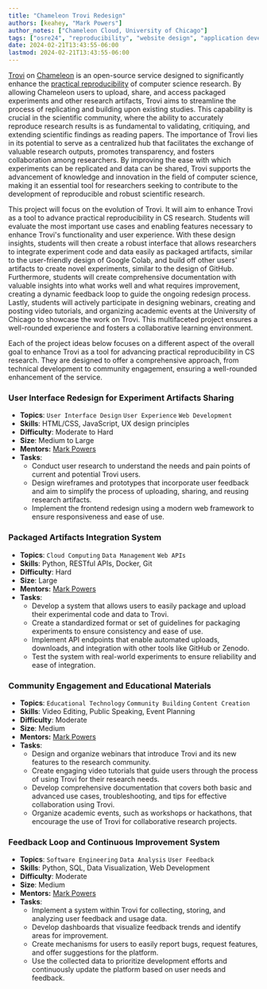 ```yaml
---
title: "Chameleon Trovi Redesign"
authors: [keahey, "Mark Powers"]
author_notes: ["Chameleon Cloud, University of Chicago"]
tags: ["osre24", "reproducibility", "website design", "application development"]
date: 2024-02-21T13:43:55-06:00
lastmod: 2024-02-21T13:43:55-06:00
---
```


[Trovi](https://www.chameleoncloud.org/experiment/share) on
[Chameleon](chameleoncloud.org) is an open-source service designed to
significantly enhance the [practical
reproducibility](https://wordpress.cels.anl.gov/nimbusproject/wp-content/uploads/sites/116/2023/08/Reproducibility_On_Chameleon-3.pdf)
of computer science research. By allowing Chameleon users to upload, share, and
access packaged experiments and other research artifacts, Trovi aims to
streamline the process of replicating and building upon existing studies. This
capability is crucial in the scientific community, where the ability to
accurately reproduce research results is as fundamental to validating,
critiquing, and extending scientific findings as reading papers. The importance
of Trovi lies in its potential to serve as a centralized hub that facilitates
the exchange of valuable research outputs, promotes transparency, and fosters
collaboration among researchers. By improving the ease with which experiments
can be replicated and data can be shared, Trovi supports the advancement of
knowledge and innovation in the field of computer science, making it an
essential tool for researchers seeking to contribute to the development of
reproducible and robust scientific research.

This project will focus on the evolution of Trovi. It will aim to enhance Trovi
as a tool to advance practical reproducibility in CS research. Students will
evaluate the most important use cases and enabling features necessary to
enhance Trovi's functionality and user experience. With these design insights,
students will then create a robust interface that allows researchers to
integrate experiment code and data easily as packaged artifacts, similar to the
user-friendly design of Google Colab, and build off other users' artifacts to
create novel experiments, similar to the design of GitHub. Furthermore,
students will create comprehensive documentation with valuable insights into
what works well and what requires improvement, creating a dynamic feedback loop
to guide the ongoing redesign process. Lastly, students will actively
participate in designing webinars, creating and posting video tutorials, and
organizing academic events at the University of Chicago to showcase the work on
Trovi. This multifaceted project ensures a well-rounded experience and fosters
a collaborative learning environment.

Each of the project ideas below focuses on a different aspect of the overall
goal to enhance Trovi as a tool for advancing practical reproducibility in
CS research. They are designed to offer a comprehensive approach,
from technical development to community engagement, ensuring a well-rounded
enhancement of the service.

### **User Interface Redesign for Experiment Artifacts Sharing**

- **Topics**: `User Interface Design` `User Experience` `Web Development`
- **Skills**: HTML/CSS, JavaScript, UX design principles
- **Difficulty**: Moderate to Hard
- **Size**: Medium to Large
- **Mentors:** [Mark Powers](mailto:markpowers@uchicago.edu)
- **Tasks**:
  - Conduct user research to understand the needs and pain points of current
    and potential Trovi users.
  - Design wireframes and prototypes that incorporate user feedback and aim to
    simplify the process of uploading, sharing, and reusing research artifacts.
  - Implement the frontend redesign using a modern web framework to ensure
    responsiveness and ease of use.

### **Packaged Artifacts Integration System**

- **Topics**: `Cloud Computing` `Data Management` `Web APIs`
- **Skills**: Python, RESTful APIs, Docker, Git
- **Difficulty**: Hard
- **Size**: Large
- **Mentors:** [Mark Powers](mailto:markpowers@uchicago.edu)
- **Tasks**:
  - Develop a system that allows users to easily package and upload their
    experimental code and data to Trovi.
  - Create a standardized format or set of guidelines for packaging experiments
    to ensure consistency and ease of use.
  - Implement API endpoints that enable automated uploads, downloads, and
    integration with other tools like GitHub or Zenodo.
  - Test the system with real-world experiments to ensure reliability and ease
    of integration.

### **Community Engagement and Educational Materials**

- **Topics**: `Educational Technology` `Community Building` `Content Creation`
- **Skills**: Video Editing, Public Speaking, Event Planning
- **Difficulty**: Moderate
- **Size**: Medium
- **Mentors:** [Mark Powers](mailto:markpowers@uchicago.edu)
- **Tasks**:
  - Design and organize webinars that introduce Trovi and its new features to
    the research community.
  - Create engaging video tutorials that guide users through the process of
    using Trovi for their research needs.
  - Develop comprehensive documentation that covers both basic and advanced use
    cases, troubleshooting, and tips for effective collaboration using Trovi.
  - Organize academic events, such as workshops or hackathons, that encourage
    the use of Trovi for collaborative research projects.

### **Feedback Loop and Continuous Improvement System**

- **Topics**: `Software Engineering` `Data Analysis` `User Feedback`
- **Skills**: Python, SQL, Data Visualization, Web Development
- **Difficulty**: Moderate
- **Size**: Medium
- **Mentors:** [Mark Powers](mailto:markpowers@uchicago.edu)
- **Tasks**:
  - Implement a system within Trovi for collecting, storing, and analyzing user
    feedback and usage data.
  - Develop dashboards that visualize feedback trends and identify areas for
    improvement.
  - Create mechanisms for users to easily report bugs, request features, and
    offer suggestions for the platform.
  - Use the collected data to prioritize development efforts and continuously
    update the platform based on user needs and feedback.
